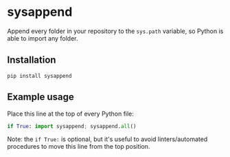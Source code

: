 # sysappend

Append every folder in your repository to the `sys.path` variable, so Python is able to import any folder.

## Installation

`pip install sysappend`

## Example usage

Place this line at the top of every Python file: 

```python
if True: import sysappend; sysappend.all()
```

Note: the `if True:` is optional, but it's useful to avoid linters/automated procedures to move this line from the top position.




